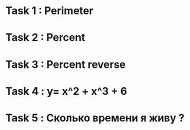 # Task 1 : Perimeter

# Task 2 : Percent

# Task 3 : Percent reverse

# Task 4 : y= x^2 + x^3 + 6

# Task 5 : Сколько времени я живу ?
